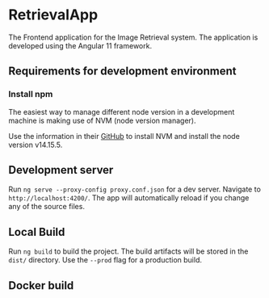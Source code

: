 # RetrievalApp

The Frontend application for the Image Retrieval system. The application is developed using the Angular 11 framework.




## Requirements for development environment

### Install npm

The easiest way to manage different node version in a development machine is making use of NVM (node version manager).

Use the information in their [GitHub](https://github.com/nvm-sh/nvm#installing-and-updating) to install NVM and install the node version v14.15.5.



## Development server

Run `ng serve --proxy-config proxy.conf.json` for a dev server. Navigate to `http://localhost:4200/`. The app will automatically reload if you change any of the source files.

## Local Build

Run `ng build` to build the project. The build artifacts will be stored in the `dist/` directory. Use the `--prod` flag for a production build.

## Docker build
